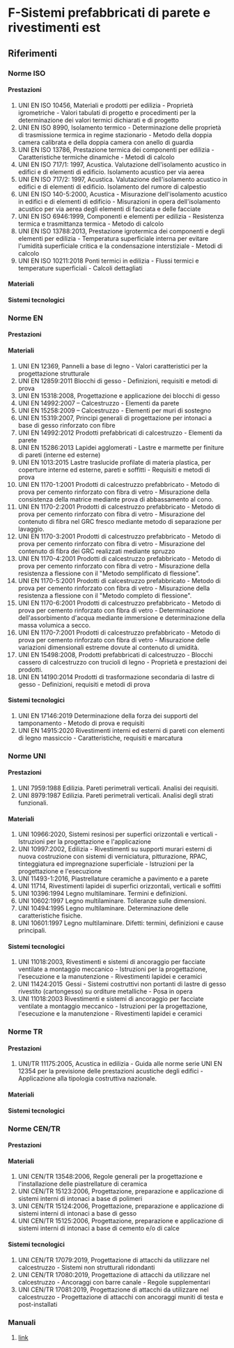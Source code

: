# F-Sistemi prefabbricati di parete e rivestimenti est
## Riferimenti
### Norme ISO
#### Prestazioni
1. UNI EN ISO 10456, Materiali e prodotti per edilizia - Proprietà igrometriche - Valori tabulati di progetto e procedimenti per la determinazione dei valori termici dichiarati e di progetto
2. UNI EN ISO 8990, Isolamento termico - Determinazione delle proprietà di trasmissione termica in regime stazionario - Metodo della doppia camera calibrata e della doppia camera con anello di guardia
3. UNI EN ISO 13786, Prestazione termica dei componenti per edilizia - Caratteristiche termiche dinamiche - Metodi di calcolo
4. UNI EN ISO 717/1: 1997, Acustica. Valutazione dell'isolamento acustico in edifici e di elementi di edificio. Isolamento acustico per via aerea
5. UNI EN ISO 717/2: 1997, Acustica. Valutazione dell'isolamento acustico in edifici e di elementi di edificio. Isolamento del rumore di calpestio
6. UNI EN ISO 140-5:2000, Acustica - Misurazione dell'isolamento acustico in edifici e di elementi di edificio - Misurazioni in opera dell'isolamento acustico per via aerea degli elementi di facciata e delle facciate
7. UNI EN ISO 6946:1999, Componenti e elementi per edilizia - Resistenza termica e trasmittanza termica - Metodo di calcolo
8. UNI EN ISO 13788:2013, Prestazione igrotermica dei componenti e degli elementi per edilizia - Temperatura superficiale interna per evitare l'umidità superficiale critica e la condensazione interstiziale - Metodi di calcolo
9. UNI EN ISO 10211:2018 Ponti termici in edilizia - Flussi termici e temperature superficiali - Calcoli dettagliati 
#### Materiali
#### Sistemi tecnologici
### Norme EN
#### Prestazioni
#### Materiali
1. UNI EN 12369, Pannelli a base di legno - Valori caratteristici per la progettazione strutturale
2. UNI EN 12859:2011 Blocchi di gesso - Definizioni, requisiti e metodi di prova 
3. UNI EN 15318:2008, Progettazione e applicazione dei blocchi di gesso
4. UNI EN 14992:2007 – Calcestruzzo - Elementi da parete 
5. UNI EN 15258:2009 – Calcestruzzo - Elementi per muri di sostegno 
6. UNI EN 15319:2007, Principi generali di progettazione per intonaci a base di gesso rinforzato con fibre 
7. UNI EN 14992:2012 Prodotti prefabbricati di calcestruzzo - Elementi da parete 
8. UNI EN 15286:2013 Lapidei agglomerati - Lastre e marmette per finiture di pareti (interne ed esterne) 
9. UNI EN 1013:2015 Lastre traslucide profilate di materia plastica, per coperture interne ed esterne, pareti e soffitti - Requisiti e metodi di prova 
10. UNI EN 1170-1:2001 Prodotti di calcestruzzo prefabbricato - Metodo di prova per cemento rinforzato con fibra di vetro - Misurazione della consistenza della matrice mediante prova di abbassamento al cono. 
11. UNI EN 1170-2:2001 Prodotti di calcestruzzo prefabbricato - Metodo di prova per cemento rinforzato con fibra di vetro - Misurazione del contenuto di fibra nel GRC fresco mediante metodo di separazione per lavaggio.  
12. UNI EN 1170-3:2001 Prodotti di calcestruzzo prefabbricato - Metodo di prova per cemento rinforzato con fibra di vetro - Misurazione del contenuto di fibra dei GRC realizzati mediante spruzzo 
13. UNI EN 1170-4:2001 Prodotti di calcestruzzo prefabbricato - Metodo di prova per cemento rinforzato con fibra di vetro - Misurazione della resistenza a flessione con il "Metodo semplificato di flessione". 
14. UNI EN 1170-5:2001 Prodotti di calcestruzzo prefabbricato - Metodo di prova per cemento rinforzato con fibra di vetro - Misurazione della resistenza a flessione con il "Metodo completo di flessione". 
15. UNI EN 1170-6:2001 Prodotti di calcestruzzo prefabbricato - Metodo di prova per cemento rinforzato con fibra di vetro - Determinazione dell'assorbimento d'acqua mediante immersione e determinazione della massa volumica a secco. 
16. UNI EN 1170-7:2001 Prodotti di calcestruzzo prefabbricato - Metodo di prova per cemento rinforzato con fibra di vetro - Misurazione delle variazioni dimensionali estreme dovute al contenuto di umidità. 
17. UNI EN 15498:2008, Prodotti prefabbricati di calcestruzzo - Blocchi cassero di calcestruzzo con trucioli di legno - Proprietà e prestazioni dei prodotti.
18. UNI EN 14190:2014 Prodotti di trasformazione secondaria di lastre di gesso - Definizioni, requisiti e metodi di prova 
#### Sistemi tecnologici
1. UNI EN 17146:2019 Determinazione della forza dei supporti del tamponamento - Metodo di prova e requisiti 
2. UNI EN 14915:2020 Rivestimenti interni ed esterni di pareti con elementi di legno massiccio - Caratteristiche, requisiti e marcatura 
### Norme UNI
#### Prestazioni
1. UNI 7959:1988 Edilizia. Pareti perimetrali verticali. Analisi dei requisiti. 
2. UNI 8979:1987 Edilizia. Pareti perimetrali verticali. Analisi degli strati funzionali. 
#### Materiali
1. UNI 10966:2020, Sistemi resinosi per superfici orizzontali e verticali - Istruzioni per la progettazione e l'applicazione 
2. UNI 10997:2002, Edilizia - Rivestimenti su supporti murari esterni di nuova costruzione con sistemi di verniciatura, pitturazione, RPAC, tinteggiatura ed impregnazione superficiale - Istruzioni per la progettazione e l'esecuzione 
3. UNI 11493-1:2016, Piastrellature ceramiche a pavimento e a parete  
4. UNI 11714, Rivestimenti lapidei di superfici orizzontali, verticali e soffitti 
5. UNI 10396:1994 Legno multilaminare. Termini e definizioni. 
6. UNI 10602:1997 Legno multilaminare. Tolleranze sulle dimensioni. 
7. UNI 10494:1995 Legno multilaminare. Determinazione delle caratteristiche fisiche. 
8. UNI 10601:1997 Legno multilaminare. Difetti: termini, definizioni e cause principali. 
#### Sistemi tecnologici
1. UNI 11018:2003, Rivestimenti e sistemi di ancoraggio per facciate ventilate a montaggio meccanico - Istruzioni per la progettazione, l'esecuzione e la manutenzione - Rivestimenti lapidei e ceramici 
2. UNI 11424:2015  Gessi - Sistemi costruttivi non portanti di lastre di gesso rivestito (cartongesso) su orditure metalliche - Posa in opera 
3. UNI 11018:2003 Rivestimenti e sistemi di ancoraggio per facciate ventilate a montaggio meccanico - Istruzioni per la progettazione, l'esecuzione e la manutenzione - Rivestimenti lapidei e ceramici 
### Norme TR
#### Prestazioni
1. UNI/TR 11175:2005, Acustica in edilizia - Guida alle norme serie UNI EN 12354 per la previsione delle prestazioni acustiche degli edifici - Applicazione alla tipologia costruttiva nazionale.
#### Materiali
#### Sistemi tecnologici
### Norme CEN/TR
#### Prestazioni
#### Materiali
1. UNI CEN/TR 13548:2006, Regole generali per la progettazione e l'installazione delle piastrellature di ceramica 
2. UNI CEN/TR 15123:2006, Progettazione, preparazione e applicazione di sistemi interni di intonaci a base di polimeri 
3. UNI CEN/TR 15124:2006, Progettazione, preparazione e applicazione di sistemi interni di intonaci a base di gesso 
4. UNI CEN/TR 15125:2006, Progettazione, preparazione e applicazione di sistemi interni di intonaci a base di cemento e/o di calce 
#### Sistemi tecnologici
1. UNI CEN/TR 17079:2019, Progettazione di attacchi da utilizzare nel calcestruzzo - Sistemi non strutturali ridondanti 
2. UNI CEN/TR 17080:2019, Progettazione di attacchi da utilizzare nel calcestruzzo - Ancoraggi con barre canale - Regole supplementari 
3. UNI CEN/TR 17081:2019, Progettazione di attacchi da utilizzare nel calcestruzzo - Progettazione di attacchi con ancoraggi muniti di testa e post-installati 
### Manuali
 1. [link]()
 
